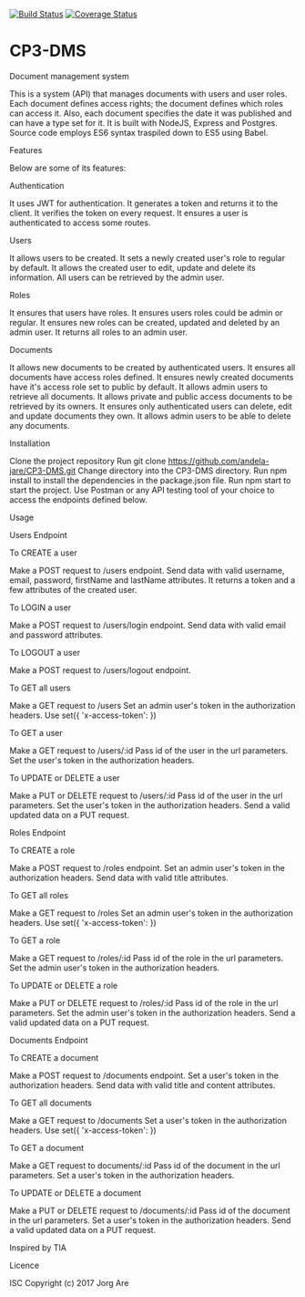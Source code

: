 [![Build Status](https://travis-ci.org/andela-jare/CP3-DMS.svg?branch=development)](https://travis-ci.org/andela-jare/CP3-DMS)
[![Coverage Status](https://coveralls.io/repos/github/andela-jare/CP3-DMS/badge.svg?branch=development)](https://coveralls.io/github/andela-jare/CP3-DMS)
# CP3-DMS
Document management system

This is a system (API) that manages documents with users and user roles. Each document defines access rights; the document defines which roles can access it. Also, each document specifies the date it was published and can have a type set for it. It is built with NodeJS, Express and Postgres.
Source code employs ES6 syntax traspiled down to ES5 using Babel.

Features

Below are some of its features:

Authentication

It uses JWT for authentication.
It generates a token and returns it to the client.
It verifies the token on every request.
It ensures a user is authenticated to access some routes.

Users

It allows users to be created.
It sets a newly created user's role to regular by default.
It allows the created user to edit, update and delete its information.
All users can be retrieved by the admin user.

Roles

It ensures that users have roles.
It ensures users roles could be admin or regular.
It ensures new roles can be created, updated and deleted by an admin user.
It returns all roles to an admin user.

Documents

It allows new documents to be created by authenticated users.
It ensures all documents have access roles defined.
It ensures newly created documents have it's access role set to public by default.
It allows admin users to retrieve all documents.
It allows private and public access documents to be retrieved by its owners.
It ensures only authenticated users can delete, edit and update documents they own.
It allows admin users to be able to delete any documents.

Installation

Clone the project repository
Run git clone https://github.com/andela-jare/CP3-DMS.git
Change directory into the CP3-DMS directory.
Run npm install to install the dependencies in the package.json file.
Run npm start to start the project.
Use Postman or any API testing tool of your choice to access the endpoints defined below.

Usage

Users Endpoint

To CREATE a user

Make a POST request to /users endpoint.
Send data with valid username, email, password, firstName and lastName attributes.
It returns a token and a few attributes of the created user.

To LOGIN a user

Make a POST request to /users/login endpoint.
Send data with valid email and password attributes.

To LOGOUT a user

Make a POST request to /users/logout endpoint.

To GET all users

Make a GET request to /users
Set an admin user's token in the authorization headers.
Use set({ 'x-access-token': <token> })

To GET a user

Make a GET request to /users/:id
Pass id of the user in the url parameters. Set the user's token in the authorization headers.

To UPDATE or DELETE a user

Make a PUT or DELETE request to /users/:id
Pass id of the user in the url parameters.
Set the user's token in the authorization headers. Send a valid updated data on a PUT request.

Roles Endpoint

To CREATE a role

Make a POST request to /roles endpoint.
Set an admin user's token in the authorization headers.
Send data with valid title attributes.

To GET all roles

Make a GET request to /roles
Set an admin user's token in the authorization headers.
Use set({ 'x-access-token': <adminToken> })

To GET a role

Make a GET request to /roles/:id
Pass id of the role in the url parameters.
Set the admin user's token in the authorization headers.

To UPDATE or DELETE a role

Make a PUT or DELETE request to /roles/:id
Pass id of the role in the url parameters.
Set the admin user's token in the authorization headers.
Send a valid updated data on a PUT request.

Documents Endpoint

To CREATE a document

Make a POST request to /documents endpoint.
Set a user's token in the authorization headers.
Send data with valid title and content attributes.

To GET all documents

Make a GET request to /documents
Set a user's token in the authorization headers.
Use set({ 'x-access-token': <token> })

To GET a document

Make a GET request to documents/:id
Pass id of the document in the url parameters.
Set a user's token in the authorization headers.

To UPDATE or DELETE a document

Make a PUT or DELETE request to /documents/:id
Pass id of the document in the url parameters.
Set a user's token in the authorization headers.
Send a valid updated data on a PUT request.

Inspired by TIA

Licence

ISC
Copyright (c) 2017 Jorg Are
